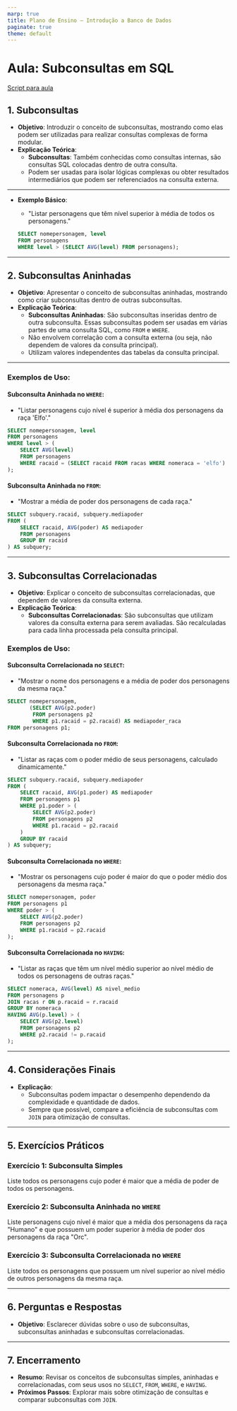 ```yaml
---
marp: true
title: Plano de Ensino – Introdução a Banco de Dados
paginate: true
theme: default
---
```


# Aula: Subconsultas em SQL

[Script para aula](./banco_script.sql)

## 1. Subconsultas
- **Objetivo**: Introduzir o conceito de subconsultas, mostrando como elas podem ser utilizadas para realizar consultas complexas de forma modular.
- **Explicação Teórica**:
  - **Subconsultas**: Também conhecidas como consultas internas, são consultas SQL colocadas dentro de outra consulta.
  - Podem ser usadas para isolar lógicas complexas ou obter resultados intermediários que podem ser referenciados na consulta externa.

---

- **Exemplo Básico**:
  - "Listar personagens que têm nível superior à média de todos os personagens."
  
  ```sql
  SELECT nomepersonagem, level
  FROM personagens
  WHERE level > (SELECT AVG(level) FROM personagens);
  ```

---

## 2. Subconsultas Aninhadas
- **Objetivo**: Apresentar o conceito de subconsultas aninhadas, mostrando como criar subconsultas dentro de outras subconsultas.
- **Explicação Teórica**:
  - **Subconsultas Aninhadas**: São subconsultas inseridas dentro de outra subconsulta. Essas subconsultas podem ser usadas em várias partes de uma consulta SQL, como `FROM` e `WHERE`.
  - Não envolvem correlação com a consulta externa (ou seja, não dependem de valores da consulta principal).
  - Utilizam valores independentes das tabelas da consulta principal.

---

### Exemplos de Uso:

#### **Subconsulta Aninhada no `WHERE`**:
  - "Listar personagens cujo nível é superior à média dos personagens da raça 'Elfo'."

  ```sql
  SELECT nomepersonagem, level
  FROM personagens
  WHERE level > (
      SELECT AVG(level) 
      FROM personagens 
      WHERE racaid = (SELECT racaid FROM racas WHERE nomeraca = 'elfo')
  );
  ```

#### **Subconsulta Aninhada no `FROM`**:
  - "Mostrar a média de poder dos personagens de cada raça."

  ```sql
  SELECT subquery.racaid, subquery.mediapoder
  FROM (
      SELECT racaid, AVG(poder) AS mediapoder
      FROM personagens
      GROUP BY racaid
  ) AS subquery;
  ```

---

## 3. Subconsultas Correlacionadas
- **Objetivo**: Explicar o conceito de subconsultas correlacionadas, que dependem de valores da consulta externa.
- **Explicação Teórica**:
  - **Subconsultas Correlacionadas**: São subconsultas que utilizam valores da consulta externa para serem avaliadas. São recalculadas para cada linha processada pela consulta principal.

### Exemplos de Uso:

#### **Subconsulta Correlacionada no `SELECT`**:
  - "Mostrar o nome dos personagens e a média de poder dos personagens da mesma raça."

  ```sql
  SELECT nomepersonagem, 
         (SELECT AVG(p2.poder) 
          FROM personagens p2 
          WHERE p1.racaid = p2.racaid) AS mediapoder_raca
  FROM personagens p1;
  ```

#### **Subconsulta Correlacionada no `FROM`**:
  - "Listar as raças com o poder médio de seus personagens, calculado dinamicamente."

  ```sql
  SELECT subquery.racaid, subquery.mediapoder
  FROM (
      SELECT racaid, AVG(p1.poder) AS mediapoder
      FROM personagens p1
      WHERE p1.poder > (
          SELECT AVG(p2.poder)
          FROM personagens p2
          WHERE p1.racaid = p2.racaid
      )
      GROUP BY racaid
  ) AS subquery;
  ```

#### **Subconsulta Correlacionada no `WHERE`**:
  - "Mostrar os personagens cujo poder é maior do que o poder médio dos personagens da mesma raça."

  ```sql
  SELECT nomepersonagem, poder
  FROM personagens p1
  WHERE poder > (
      SELECT AVG(p2.poder) 
      FROM personagens p2 
      WHERE p1.racaid = p2.racaid
  );
  ```

#### **Subconsulta Correlacionada no `HAVING`**:
  - "Listar as raças que têm um nível médio superior ao nível médio de todos os personagens de outras raças."

  ```sql
  SELECT nomeraca, AVG(level) AS nivel_medio
  FROM personagens p
  JOIN racas r ON p.racaid = r.racaid
  GROUP BY nomeraca
  HAVING AVG(p.level) > (
      SELECT AVG(p2.level)
      FROM personagens p2
      WHERE p2.racaid != p.racaid
  );
  ```

---

## 4. Considerações Finais
- **Explicação**:
  - Subconsultas podem impactar o desempenho dependendo da complexidade e quantidade de dados.
  - Sempre que possível, compare a eficiência de subconsultas com `JOIN` para otimização de consultas.

---

## 5. Exercícios Práticos

### **Exercício 1: Subconsulta Simples**
Liste todos os personagens cujo poder é maior que a média de poder de todos os personagens.

### **Exercício 2: Subconsulta Aninhada no `WHERE`**
Liste personagens cujo nível é maior que a média dos personagens da raça "Humano" e que possuem um poder superior à média de poder dos personagens da raça "Orc".

### **Exercício 3: Subconsulta Correlacionada no `WHERE`**
Liste todos os personagens que possuem um nível superior ao nível médio de outros personagens da mesma raça.

---

## 6. Perguntas e Respostas
- **Objetivo**: Esclarecer dúvidas sobre o uso de subconsultas, subconsultas aninhadas e subconsultas correlacionadas.

---

## 7. Encerramento
- **Resumo**: Revisar os conceitos de subconsultas simples, aninhadas e correlacionadas, com seus usos no `SELECT`, `FROM`, `WHERE`, e `HAVING`.
- **Próximos Passos**: Explorar mais sobre otimização de consultas e comparar subconsultas com `JOIN`.
